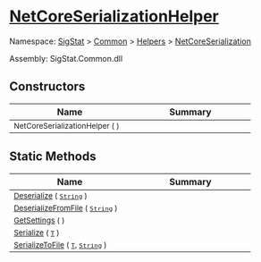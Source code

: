 # [NetCoreSerializationHelper](./NetCoreSerializationHelper.md)

Namespace: [SigStat]() > [Common](./../../README.md) > [Helpers](./../README.md) > [NetCoreSerialization](./README.md)

Assembly: SigStat.Common.dll


## Constructors

| Name | Summary | 
| --- | --- | 
| <sub>NetCoreSerializationHelper (  )</sub><div style="width: 200px">| <sub></sub><div style="width: 200px">| <br>


## Static Methods

| Name | Summary | 
| --- | --- | 
| <sub>[Deserialize](./Methods/NetCoreSerializationHelper-100664081.md) ( [`String`](https://docs.microsoft.com/en-us/dotnet/api/System.String) )</sub><div style="width: 200px">| <sub></sub><div style="width: 200px">| <br>
| <sub>[DeserializeFromFile](./Methods/NetCoreSerializationHelper-100664084.md) ( [`String`](https://docs.microsoft.com/en-us/dotnet/api/System.String) )</sub><div style="width: 200px">| <sub></sub><div style="width: 200px">| <br>
| <sub>[GetSettings](./Methods/NetCoreSerializationHelper-100664080.md) (  )</sub><div style="width: 200px">| <sub></sub><div style="width: 200px">| <br>
| <sub>[Serialize](./Methods/NetCoreSerializationHelper-100664082.md) ( [`T`](./NetCoreSerializationHelper.md) )</sub><div style="width: 200px">| <sub></sub><div style="width: 200px">| <br>
| <sub>[SerializeToFile](./Methods/NetCoreSerializationHelper-100664083.md) ( [`T`](./NetCoreSerializationHelper.md), [`String`](https://docs.microsoft.com/en-us/dotnet/api/System.String) )</sub><div style="width: 200px">| <sub></sub><div style="width: 200px">| <br>



